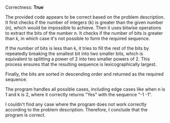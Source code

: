 Correctness: **True**

The provided code appears to be correct based on the problem description. It first checks if the number of integers (k) is greater than the given number (n), which would be impossible to achieve. Then it uses bitwise operations to extract the bits of the number n. It checks if the number of bits is greater than k, in which case it's not possible to form the required sequence. 

If the number of bits is less than k, it tries to fill the rest of the bits by repeatedly breaking the smallest bit into two smaller bits, which is equivalent to splitting a power of 2 into two smaller powers of 2. This process ensures that the resulting sequence is lexicographically largest.

Finally, the bits are sorted in descending order and returned as the required sequence. 

The program handles all possible cases, including edge cases like when n is 1 and k is 2, where it correctly returns "Yes" with the sequence "-1 -1". 

I couldn't find any case where the program does not work correctly according to the problem description. Therefore, I conclude that the program is correct.